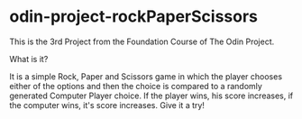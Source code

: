 # odin-project-rockPaperScissors

This is the 3rd Project from the Foundation Course of The Odin Project. 

What is it?

It is a simple Rock, Paper and Scissors game in which the player chooses either of the options and then the choice is compared to a randomly generated Computer Player choice.  If the player wins, his score increases, if the computer wins, it's score increases. Give it a try!